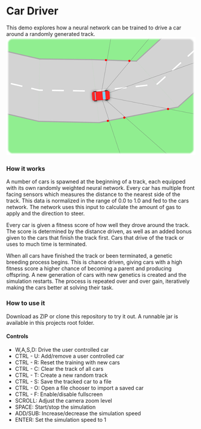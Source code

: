 # Car Driver
This demo explores how a neural network can be trained to drive a car around a randomly generated track.
![Screenshot](screenshot.png "A screenshot of a car driving along a track")

### How it works
A number of cars is spawned at the beginning of a track, each equipped with its own randomly weighted neural
network. Every car has multiple front facing sensors which measures the distance to the nearest side of the
track. This data is normalized in the range of 0.0 to 1.0 and fed to the cars network. The network uses this
input to calculate the amount of gas to apply and the direction to steer.

Every car is given a fitness score of how well they drove around the track. The score is determined by the
distance driven, as well as an added bonus given to the cars that finish the track first. Cars that drive of
the track or uses to much time is terminated.

When all cars have finished the track or been terminated, a genetic breeding process begins. This is chance
driven, giving cars with a high fitness score a higher chance of becoming a parent and producing offspring.
A new generation of cars with new genetics is created and the simulation restarts. The process is repeated
over and over gain, iteratively making the cars better at solving their task.

### How to use it
Download as ZIP or clone this repository to try it out. A runnable jar is available in this projects root folder.

#### Controls

 * W,A,S,D:  Drive the user controlled car
 * CTRL - U: Add/remove a user controlled car
 * CTRL - R: Reset the training with new cars
 * CTRL - C: Clear the track of all cars
 * CTRL - T: Create a new random track
 * CTRL - S: Save the tracked car to a file
 * CTRL - O: Open a file chooser to import a saved car
 * CTRL - F: Enable/disable fullscreen
 * SCROLL:   Adjust the camera zoom level
 * SPACE:    Start/stop the simulation
 * ADD/SUB:  Increase/decrease the simulation speed
 * ENTER:    Set the simulation speed to 1